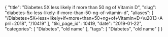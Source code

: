 {
    "title": "Diabetes 5X less likely if more than 50 ng of Vitamin D",
    "slug": "diabetes-5x-less-likely-if-more-than-50-ng-of-vitamin-d",
    "aliases": [
        "/Diabetes+5X+less+likely+if+more+than+50+ng+of+Vitamin+D+\u2013+April+2018",
        "/10419"
    ],
    "tiki_page_id": 10419,
    "date": "2019-01-22",
    "categories": [
        "Diabetes",
        "old name"
    ],
    "tags": [
        "Diabetes",
        "old name"
    ]
}